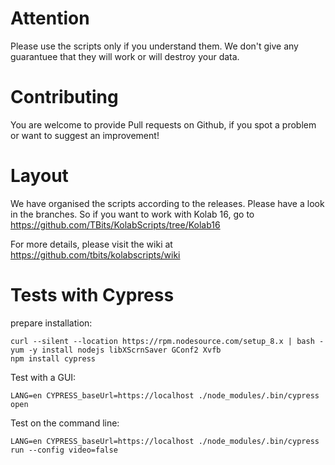 Attention
=========

Please use the scripts only if you understand them. We don't give any guarantuee that they will work or will destroy your data.


Contributing
============

You are welcome to provide Pull requests on Github, if you spot a problem or want to suggest an improvement!


Layout
======

We have organised the scripts according to the releases.
Please have a look in the branches.
So if you want to work with Kolab 16, go to https://github.com/TBits/KolabScripts/tree/Kolab16

For more details, please visit the wiki at https://github.com/tbits/kolabscripts/wiki


Tests with Cypress
==================

prepare installation:

    curl --silent --location https://rpm.nodesource.com/setup_8.x | bash -
    yum -y install nodejs libXScrnSaver GConf2 Xvfb
    npm install cypress

Test with a GUI:

    LANG=en CYPRESS_baseUrl=https://localhost ./node_modules/.bin/cypress open

Test on the command line:

    LANG=en CYPRESS_baseUrl=https://localhost ./node_modules/.bin/cypress run --config video=false

